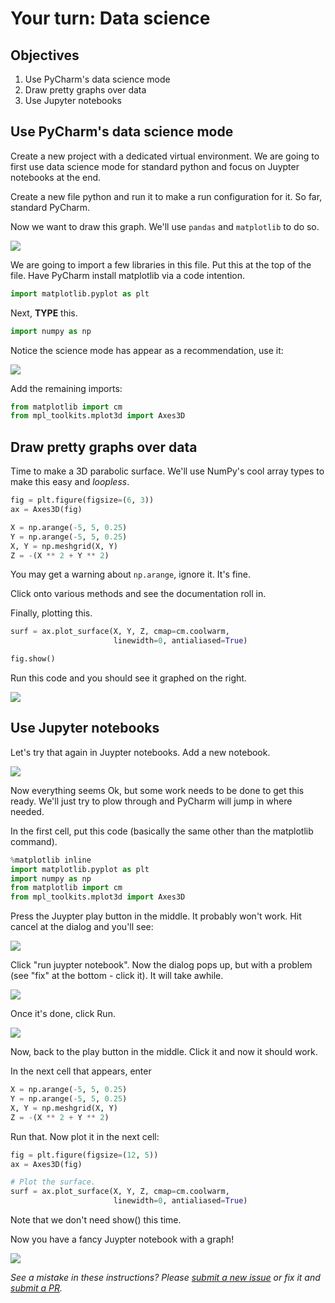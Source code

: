 # Your turn: Data science

## Objectives

1. Use PyCharm's data science mode
2. Draw pretty graphs over data
3. Use Jupyter notebooks

## Use PyCharm's data science mode

Create a new project with a dedicated virtual environment. We are going to first use data science mode for standard python and focus on Juypter notebooks at the end.

Create a new file python and run it to make a run configuration for it. So far, standard PyCharm.

Now we want to draw this graph. We'll use `pandas` and `matplotlib` to do so.

![](./resources/1-graph.png)

We are going to import a few libraries in this file. Put this at the top of the file. Have PyCharm install matplotlib via a code intention.

```python
import matplotlib.pyplot as plt
```

Next, **TYPE** this.

```python
import numpy as np
```

Notice the science mode has appear as a recommendation, use it:

![](./resources/2-science-mode.png)

Add the remaining imports:

```python
from matplotlib import cm
from mpl_toolkits.mplot3d import Axes3D
```

## Draw pretty graphs over data

Time to make a 3D parabolic surface. We'll use NumPy's cool array types to make this easy and *loopless*.

```python
fig = plt.figure(figsize=(6, 3))
ax = Axes3D(fig)

X = np.arange(-5, 5, 0.25)
Y = np.arange(-5, 5, 0.25)
X, Y = np.meshgrid(X, Y)
Z = -(X ** 2 + Y ** 2)
```

You may get a warning about `np.arange`, ignore it. It's fine.

Click onto various methods and see the documentation roll in.

Finally, plotting this.

```python
surf = ax.plot_surface(X, Y, Z, cmap=cm.coolwarm,
                       linewidth=0, antialiased=True)

fig.show()
```

Run this code and you should see it graphed on the right.

![](./resources/3-graph.png)

## Use Jupyter notebooks

Let's try that again in Juypter notebooks. Add a new notebook.

![](./resources/4-new-notebook.png)

Now everything seems Ok, but some work needs to be done to get this ready. We'll just try to plow through and PyCharm will jump in where needed.

In the first cell, put this code (basically the same other than the matplotlib command).

```python
%matplotlib inline
import matplotlib.pyplot as plt
import numpy as np
from matplotlib import cm
from mpl_toolkits.mplot3d import Axes3D
```

Press the Juypter play button in the middle. It probably won't work. Hit cancel at the dialog and you'll see:

![](./resources/5-cantrun.png)

Click "run juypter notebook". Now the dialog pops up, but with a problem (see "fix" at the bottom - click it). It will take awhile.

![](./resources/6-fix-run.png)

Once it's done, click Run.

![](./resources/7-running.png)

Now, back to the play button in the middle. Click it and now it should work.

In the next cell that appears, enter 

```python
X = np.arange(-5, 5, 0.25)
Y = np.arange(-5, 5, 0.25)
X, Y = np.meshgrid(X, Y)
Z = -(X ** 2 + Y ** 2)
```

Run that. Now plot it in the next cell:

```python
fig = plt.figure(figsize=(12, 5))
ax = Axes3D(fig)

# Plot the surface.
surf = ax.plot_surface(X, Y, Z, cmap=cm.coolwarm,
                       linewidth=0, antialiased=True)
```

Note that we don't need show() this time.

Now you have a fancy Juypter notebook with a graph!

![](./resources/8-notebook.png)

*See a mistake in these instructions? Please [submit a new issue](https://github.com/talkpython/mastering-pycharm-course/issues) or fix it and [submit a PR](https://github.com/talkpython/mastering-pycharm-course/pulls).*
